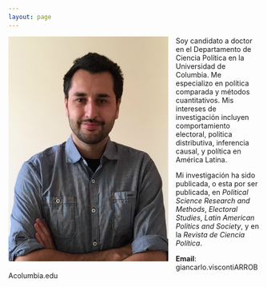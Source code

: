 ```yaml
---
layout: page
---
```


<img src="/img/bio.png" alt="Giancarlo" style="float:left;width:320px;height:450px; margin-right:15px; margin-bottom:15px">

Soy candidato a doctor en el Departamento de Ciencia Política en la Universidad de Columbia. Me especializo en política comparada y métodos cuantitativos. Mis intereses de investigación incluyen comportamiento electoral, politica distributiva, inferencia causal, y política en América Latina.

Mi investigación ha sido publicada, o esta por ser publicada, en *Political Science Research and Methods*, *Electoral Studies*, *Latin American Politics and Society*, y en la *Revista de Ciencia Política*.

**Email**: giancarlo.viscontiARROBAcolumbia.edu
